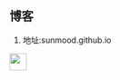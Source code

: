 博客
----------------

1. 地址:sunmood.github.io
<img src="http://sunmood.github.io/assets/images/favicon.png" width="30px"/>

